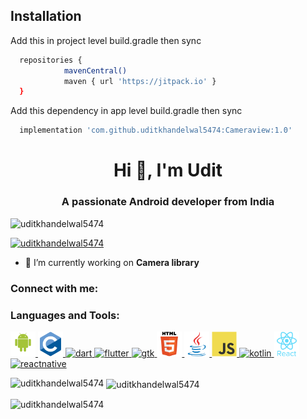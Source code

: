 ## Installation

Add this in project level build.gradle then sync

```bash
  repositories {
            mavenCentral()
            maven { url 'https://jitpack.io' }
  }
```

Add this dependency in app level build.gradle then sync

```bash
  implementation 'com.github.uditkhandelwal5474:Cameraview:1.0'
```
    
<h1 align="center">Hi 👋, I'm Udit</h1>
<h3 align="center">A passionate Android developer from India</h3>

<p align="left"> <img src="https://komarev.com/ghpvc/?username=uditkhandelwal5474&label=Profile%20views&color=0e75b6&style=flat" alt="uditkhandelwal5474" /> </p>

<p align="left"> <a href="https://github.com/ryo-ma/github-profile-trophy"><img src="https://github-profile-trophy.vercel.app/?username=uditkhandelwal5474" alt="uditkhandelwal5474" /></a> </p>

- 🔭 I’m currently working on **Camera library**

<h3 align="left">Connect with me:</h3>
<p align="left">
</p>

<h3 align="left">Languages and Tools:</h3>
<p align="left"> <a href="https://developer.android.com" target="_blank" rel="noreferrer"> <img src="https://raw.githubusercontent.com/devicons/devicon/master/icons/android/android-original-wordmark.svg" alt="android" width="40" height="40"/> </a> <a href="https://www.cprogramming.com/" target="_blank" rel="noreferrer"> <img src="https://raw.githubusercontent.com/devicons/devicon/master/icons/c/c-original.svg" alt="c" width="40" height="40"/> </a> <a href="https://dart.dev" target="_blank" rel="noreferrer"> <img src="https://www.vectorlogo.zone/logos/dartlang/dartlang-icon.svg" alt="dart" width="40" height="40"/> </a> <a href="https://flutter.dev" target="_blank" rel="noreferrer"> <img src="https://www.vectorlogo.zone/logos/flutterio/flutterio-icon.svg" alt="flutter" width="40" height="40"/> </a> <a href="https://www.gtk.org/" target="_blank" rel="noreferrer"> <img src="https://upload.wikimedia.org/wikipedia/commons/7/71/GTK_logo.svg" alt="gtk" width="40" height="40"/> </a> <a href="https://www.w3.org/html/" target="_blank" rel="noreferrer"> <img src="https://raw.githubusercontent.com/devicons/devicon/master/icons/html5/html5-original-wordmark.svg" alt="html5" width="40" height="40"/> </a> <a href="https://www.java.com" target="_blank" rel="noreferrer"> <img src="https://raw.githubusercontent.com/devicons/devicon/master/icons/java/java-original.svg" alt="java" width="40" height="40"/> </a> <a href="https://developer.mozilla.org/en-US/docs/Web/JavaScript" target="_blank" rel="noreferrer"> <img src="https://raw.githubusercontent.com/devicons/devicon/master/icons/javascript/javascript-original.svg" alt="javascript" width="40" height="40"/> </a> <a href="https://kotlinlang.org" target="_blank" rel="noreferrer"> <img src="https://www.vectorlogo.zone/logos/kotlinlang/kotlinlang-icon.svg" alt="kotlin" width="40" height="40"/> </a> <a href="https://reactjs.org/" target="_blank" rel="noreferrer"> <img src="https://raw.githubusercontent.com/devicons/devicon/master/icons/react/react-original-wordmark.svg" alt="react" width="40" height="40"/> </a> <a href="https://reactnative.dev/" target="_blank" rel="noreferrer"> <img src="https://reactnative.dev/img/header_logo.svg" alt="reactnative" width="40" height="40"/> </a> </p>

<p><img align="left" src="https://github-readme-stats.vercel.app/api/top-langs?username=uditkhandelwal5474&show_icons=true&locale=en&layout=compact" alt="uditkhandelwal5474" /></p>

<p>&nbsp;<img align="center" src="https://github-readme-stats.vercel.app/api?username=uditkhandelwal5474&show_icons=true&locale=en" alt="uditkhandelwal5474" /></p>

<p><img align="center" src="https://github-readme-streak-stats.herokuapp.com/?user=uditkhandelwal5474&" alt="uditkhandelwal5474" /></p>

